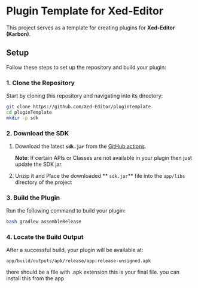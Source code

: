 # Plugin Template for Xed-Editor

This project serves as a template for creating plugins for **Xed-Editor (Karbon)**.

## Setup

Follow these steps to set up the repository and build your plugin:

### 1. Clone the Repository

Start by cloning this repository and navigating into its directory:

```bash
git clone https://github.com/Xed-Editor/pluginTemplate
cd pluginTemplate
mkdir -p sdk
```

### 2. Download the SDK

1. Download the latest **`sdk.jar`** from the [GitHub actions](https://github.com/Xed-Editor/Xed-Editor-Sdk/actions).  

   **Note**: If certain APIs or Classes are not available in your plugin then just update the SDK jar. 

2. Unzip it and Place the downloaded ** `sdk.jar`** file into the `app/libs` directory of the project

### 3. Build the Plugin

Run the following command to build your plugin:

```bash
bash gradlew assembleRelease
```

### 4. Locate the Build Output

After a successful build, your plugin will be available at:

```
app/build/outputs/apk/release/app-release-unsigned.apk
```

there should be a file with .apk extension this is your final file. you can install this from the app
